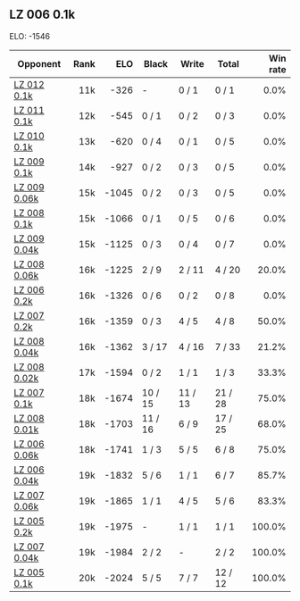 ## LZ 006 0.1k ##

ELO: -1546

Opponent | Rank | ELO | Black | Write | Total | Win rate
---------|-----:|----:|-------|-------|-------|-------:
[LZ 012 0.1k](LZ%20012%200.1k.md) | 11k | -326 | - | 0 / 1 | 0 / 1 | 0.0%
[LZ 011 0.1k](LZ%20011%200.1k.md) | 12k | -545 | 0 / 1 | 0 / 2 | 0 / 3 | 0.0%
[LZ 010 0.1k](LZ%20010%200.1k.md) | 13k | -620 | 0 / 4 | 0 / 1 | 0 / 5 | 0.0%
[LZ 009 0.1k](LZ%20009%200.1k.md) | 14k | -927 | 0 / 2 | 0 / 3 | 0 / 5 | 0.0%
[LZ 009 0.06k](LZ%20009%200.06k.md) | 15k | -1045 | 0 / 2 | 0 / 3 | 0 / 5 | 0.0%
[LZ 008 0.1k](LZ%20008%200.1k.md) | 15k | -1066 | 0 / 1 | 0 / 5 | 0 / 6 | 0.0%
[LZ 009 0.04k](LZ%20009%200.04k.md) | 15k | -1125 | 0 / 3 | 0 / 4 | 0 / 7 | 0.0%
[LZ 008 0.06k](LZ%20008%200.06k.md) | 16k | -1225 | 2 / 9 | 2 / 11 | 4 / 20 | 20.0%
[LZ 006 0.2k](LZ%20006%200.2k.md) | 16k | -1326 | 0 / 6 | 0 / 2 | 0 / 8 | 0.0%
[LZ 007 0.2k](LZ%20007%200.2k.md) | 16k | -1359 | 0 / 3 | 4 / 5 | 4 / 8 | 50.0%
[LZ 008 0.04k](LZ%20008%200.04k.md) | 16k | -1362 | 3 / 17 | 4 / 16 | 7 / 33 | 21.2%
[LZ 008 0.02k](LZ%20008%200.02k.md) | 17k | -1594 | 0 / 2 | 1 / 1 | 1 / 3 | 33.3%
[LZ 007 0.1k](LZ%20007%200.1k.md) | 18k | -1674 | 10 / 15 | 11 / 13 | 21 / 28 | 75.0%
[LZ 008 0.01k](LZ%20008%200.01k.md) | 18k | -1703 | 11 / 16 | 6 / 9 | 17 / 25 | 68.0%
[LZ 006 0.06k](LZ%20006%200.06k.md) | 18k | -1741 | 1 / 3 | 5 / 5 | 6 / 8 | 75.0%
[LZ 006 0.04k](LZ%20006%200.04k.md) | 19k | -1832 | 5 / 6 | 1 / 1 | 6 / 7 | 85.7%
[LZ 007 0.06k](LZ%20007%200.06k.md) | 19k | -1865 | 1 / 1 | 4 / 5 | 5 / 6 | 83.3%
[LZ 005 0.2k](LZ%20005%200.2k.md) | 19k | -1975 | - | 1 / 1 | 1 / 1 | 100.0%
[LZ 007 0.04k](LZ%20007%200.04k.md) | 19k | -1984 | 2 / 2 | - | 2 / 2 | 100.0%
[LZ 005 0.1k](LZ%20005%200.1k.md) | 20k | -2024 | 5 / 5 | 7 / 7 | 12 / 12 | 100.0%
